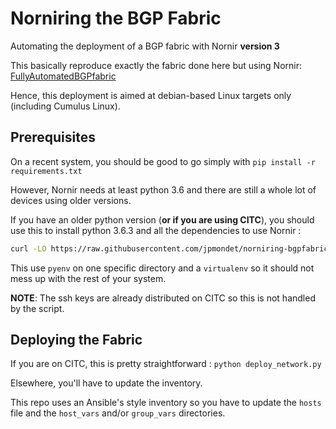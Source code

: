 # Norniring the BGP Fabric

Automating the deployment of a BGP fabric with Nornir **version 3**

This basically reproduce exactly the fabric done here but using Nornir: [FullyAutomatedBGPfabric](https://github.com/jpmondet/FullyAutomatedBGPfabric)

Hence, this deployment is aimed at debian-based Linux targets only (including Cumulus Linux).

## Prerequisites

On a recent system, you should be good to go simply with `pip install -r requirements.txt`

However, Nornir needs at least python 3.6 and there are still a whole lot of devices using older versions.

If you have an older python version (**or if you are using CITC**), you should use this to install python 3.6.3 and all the dependencies to use Nornir :

```bash
curl -LO https://raw.githubusercontent.com/jpmondet/norniring-bgpfabric/master/resources/add-compatible-python.sh ; chmod u+x add-compatible-python.sh ; source add-compatible-python.sh
```

This use `pyenv` on one specific directory and a `virtualenv` so it should not mess up with the rest of your system.

**NOTE**: The ssh keys are already distributed on CITC so this is not handled by the script.

## Deploying the Fabric

If you are on CITC, this is pretty straightforward : `python deploy_network.py`

Elsewhere, you'll have to update the inventory.

This repo uses an Ansible's style inventory so you have to update the `hosts` file and the `host_vars` and/or `group_vars` directories.
